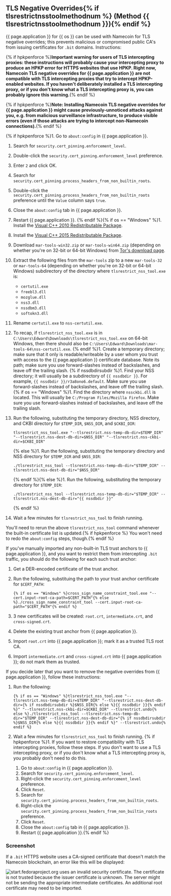 ## TLS Negative Overrides{% if tlsrestrictnsstoolmethodnum %} (Method {{ tlsrestrictnsstoolmethodnum }}){% endif %}

{{ page.application }} for {{ os }} can be used with Namecoin for TLS negative overrides; this prevents malicious or compromised public CA's from issuing certificates for `.bit` domains.  Instructions:

{% if hpkpenforce %}**Important warning for users of TLS intercepting proxies: these instructions will probably cause your intercepting proxy to produce an HPKP error for HTTPS websites that use HPKP.  Right now, Namecoin TLS negative overrides for {{ page.application }} are not compatible with TLS intercepting proxies that try to intercept HPKP-enabled websites.  If you haven't deliberately installed a TLS intercepting proxy, or if you don't know what a TLS intercepting proxy is, you can probably ignore this warning.**{% endif %}

{% if hpkpenforce %}**Note: Installing Namecoin TLS negative overrides for {{ page.application }} might cause previously-unnoticed attacks against you, e.g. from malicious surveillance infrastructure, to produce visible errors (even if those attacks are trying to intercept non-Namecoin connections).**{% endif %}

{% if hpkpenforce %}1. Go to `about:config` in {{ page.application }}.
1. Search for `security.cert_pinning.enforcement_level`.
1. Double-click the `security.cert_pinning.enforcement_level` preference.
1. Enter `2` and click OK.
1. Search for `security.cert_pinning.process_headers_from_non_builtin_roots`.
1. Double-click the `security.cert_pinning.process_headers_from_non_builtin_roots` preference until the `Value` column says `true`.
1. Close the `about:config` tab in {{ page.application }}.
1. Restart {{ page.application }}.
{% endif %}{% if os == "Windows" %}1. Install the [Visual C++ 2010 Redistributable Package](https://www.microsoft.com/en-us/download/details.aspx?id=26999).
1. Install the [Visual C++ 2015 Redistributable Package](https://www.microsoft.com/en-us/download/details.aspx?id=53587).
1. Download `mar-tools-win32.zip` or `mar-tools-win64.zip` (depending on whether you're on 32-bit or 64-bit Windows) from [Tor's download page](https://dist.torproject.org/torbrowser/).
1. Extract the following files from the `mar-tools` zip to a new `mar-tools-32` or `mar-tools-64` (depending on whether you're on 32-bit or 64-bit Windows) subdirectory of the directory where `tlsrestrict_nss_tool.exe` is:
    * `certutil.exe`
    * `freebl3.dll`
    * `mozglue.dll`
    * `nss3.dll`
    * `nssdbm3.dll`
    * `softokn3.dll`
1. Rename `certutil.exe` to `nss-certutil.exe`.
1. To recap, if `tlsrestrict_nss_tool.exe` is in `C:\Users\Edward\Downloads\tlsrestrict_nss_tool.exe` on 64-bit Windows, then there should also be `C:\Users\Edward\Downloads\mar-tools-64\nss-certutil.exe`.
{% endif %}1. Create a temporary directory; make sure that it only is readable/writeable by a user whom you trust with access to the {{ page.application }} certificate database.  Note its path; make sure you use forward-slashes instead of backslashes, and leave off the trailing slash.
{% if nssdbdirsubdir %}1. Find your NSS directory; it will usually be a subdirectory of `{{ nssdbdir }}`.  For example, `{{ nssdbdir }}/r3a8ono6.default`.  Make sure you use forward-slashes instead of backslashes, and leave off the trailing slash.
{% if os == "Windows" %}1. Find the directory where `nssckbi.dll` is located.  This will usually be `C:/Program Files/Mozilla Firefox`.  Make sure you use forward-slashes instead of backslashes, and leave off the trailing slash.
1. Run the following, substituting the temporary directory, NSS directory, and CKBI directory for `$TEMP_DIR`, `$NSS_DIR`, and `$CKBI_DIR`:
   
       tlsrestrict_nss_tool.exe "--tlsrestrict.nss-temp-db-dir=$TEMP_DIR" "--tlsrestrict.nss-dest-db-dir=$NSS_DIR" "--tlsrestrict.nss-ckbi-dir=$CKBI_DIR"
   {% else %}1. Run the following, substituting the temporary directory and NSS directory for `$TEMP_DIR` and `$NSS_DIR`:
   
       ./tlsrestrict_nss_tool --tlsrestrict.nss-temp-db-dir="$TEMP_DIR" --tlsrestrict.nss-dest-db-dir="$NSS_DIR"
   {% endif %}{% else %}1. Run the following, substituting the temporary directory for `$TEMP_DIR`:
   
       ./tlsrestrict_nss_tool --tlsrestrict.nss-temp-db-dir="$TEMP_DIR" --tlsrestrict.nss-dest-db-dir="{{ nssdbdir }}"
   {% endif %}
1. Wait a few minutes for `tlsrestrict_nss_tool` to finish running.

You'll need to rerun the above `tlsrestrict_nss_tool` command whenever the built-in certificate list is updated.{% if hpkpenforce %}  You won't need to redo the `about:config` steps, though.{% endif %}

If you've manually imported any non-built-in TLS trust anchors to {{ page.application }}, and you want to restrict them from intercepting `.bit` traffic, you should do the following for each such trust anchor:

1. Get a DER-encoded certificate of the trust anchor.
1. Run the following, substituing the path to your trust anchor certificate for `$CERT_PATH`:
   
       {% if os == "Windows" %}cross_sign_name_constraint_tool.exe "--cert.input-root-ca-path=$CERT_PATH"{% else %}./cross_sign_name_constraint_tool --cert.input-root-ca-path="$CERT_PATH"{% endif %}
   
1. 3 new certificates will be created: `root.crt`, `intermediate.crt`, and `cross-signed.crt`.
1. Delete the existing trust anchor from {{ page.application }}.
1. Import `root.crt` into {{ page.application }}; mark it as a trusted TLS root CA.
1. Import `intermediate.crt` and `cross-signed.crt` into {{ page.application }}; do not mark them as trusted.

If you decide later that you want to remove the negative overrides from {{ page.application }}, follow these instructions:

1. Run the following:
   
       {% if os == "Windows" %}tlsrestrict_nss_tool.exe "--tlsrestrict.nss-temp-db-dir=$TEMP_DIR" "--tlsrestrict.nss-dest-db-dir={% if nssdbdirsubdir %}$NSS_DIR{% else %}{{ nssdbdir }}{% endif %}" "--tlsrestrict.nss-ckbi-dir=$CKBI_DIR" --tlsrestrict.undo{% else %}./tlsrestrict_nss_tool --tlsrestrict.nss-temp-db-dir="$TEMP_DIR" --tlsrestrict.nss-dest-db-dir="{% if nssdbdirsubdir %}$NSS_DIR{% else %}{{ nssdbdir }}{% endif %}" --tlsrestrict.undo{% endif %}
   
1. Wait a few minutes for `tlsrestrict_nss_tool` to finish running.
{% if hpkpenforce %}1. If you want to restore compatibility with TLS intercepting proxies, follow these steps.  If you don't want to use a TLS intercepting proxy, or if you don't know what a TLS intercepting proxy is, you probably don't need to do this.
    1. Go to `about:config` in {{ page.application }}.
    1. Search for `security.cert_pinning.enforcement_level`.
    1. Right-click the `security.cert_pinning.enforcement_level` preference.
    1. Click `Reset`.
    1. Search for `security.cert_pinning.process_headers_from_non_builtin_roots`.
    1. Right-click the `security.cert_pinning.process_headers_from_non_builtin_roots` preference.
    1. Click `Reset`.
    1. Close the `about:config` tab in {{ page.application }}.
    1. Restart {{ page.application }}.{% endif %}

### Screenshot

If a `.bit` HTTPS website uses a CA-signed certificate that doesn't match the Namecoin blockchain, an error like this will be displayed:

![start.fedoraproject.org uses an invalid security certificate.  The certificate is not trusted because the issuer certificate is unknown.  The server might not be sending the appropriate intermediate certificates.  An additional root certificate may need to be imported.]({{site.baseurl}}images/screenshots/tls/tls-reject-firefox-linux-2018-08-01.png)
